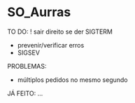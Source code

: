 # SO_Aurras

TO DO:
! sair direito se der SIGTERM

- prevenir/verificar erros
- SIGSEV

PROBLEMAS:
- múltiplos pedidos no mesmo segundo

JÁ FEITO:
...






